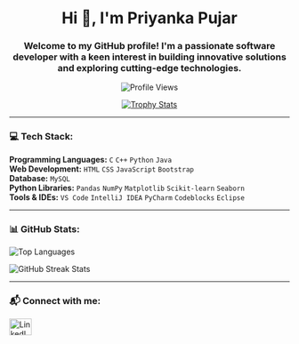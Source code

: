 <h1 align="center">Hi 👋, I'm Priyanka Pujar</h1>
<h3 align="center">Welcome to my GitHub profile! I'm a passionate software developer with a keen interest in building innovative solutions and exploring cutting-edge technologies.</h3>

<p align="center"> 
  <img src="https://komarev.com/ghpvc/?username=prii01&label=Profile%20views&color=0e75b6&style=flat" alt="Profile Views" /> 
</p>

<p align="center"> 
  <a href="https://github.com/ryo-ma/github-profile-trophy">
    <img src="https://github-profile-trophy.vercel.app/?username=prii01&theme=flat&no-frame=true&margin-w=15" alt="Trophy Stats" />
  </a> 
</p>

---

<h3 align="left">💻 Tech Stack:</h3>
<p align="left">
  <b>Programming Languages:</b> <code>C</code> <code>C++</code> <code>Python</code> <code>Java</code><br>
  <b>Web Development:</b> <code>HTML</code> <code>CSS</code> <code>JavaScript</code> <code>Bootstrap</code><br>
  <b>Database:</b> <code>MySQL</code><br>
  <b>Python Libraries:</b> <code>Pandas</code> <code>NumPy</code> <code>Matplotlib</code> <code>Scikit-learn</code> <code>Seaborn</code><br>
  <b>Tools & IDEs:</b> <code>VS Code</code> <code>IntelliJ IDEA</code> <code>PyCharm</code> <code>Codeblocks</code> <code>Eclipse</code>
</p>

---

<h3 align="left">📊 GitHub Stats:</h3>
<p align="left">
  <img align="center" src="https://github-readme-stats.vercel.app/api/top-langs/?username=prii01&layout=compact&theme=dark" alt="Top Languages" />
</p>

<p align="left">
  <img align="center" src="https://github-readme-streak-stats.herokuapp.com/?user=prii01&theme=dark" alt="GitHub Streak Stats" />
</p>

---

<h3 align="left">📬 Connect with me:</h3>
<p align="left">
  <a href="https://linkedin.com/in/priyanka-pujar-711534222" target="blank">
    <img align="center" src="https://raw.githubusercontent.com/rahuldkjain/github-profile-readme-generator/master/src/images/icons/Social/linked-in-alt.svg" alt="LinkedIn Profile" height="30" width="40" />
  </a>
</p>
